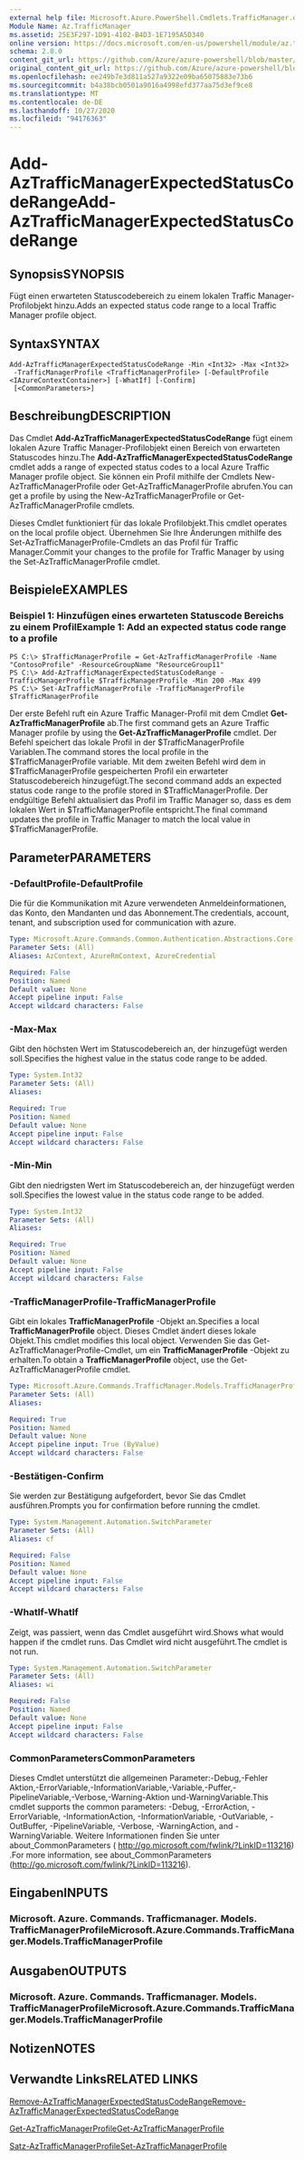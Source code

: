 ```yaml
---
external help file: Microsoft.Azure.PowerShell.Cmdlets.TrafficManager.dll-Help.xml
Module Name: Az.TrafficManager
ms.assetid: 25E3F297-1D91-4102-B4D3-1E7195A5D340
online version: https://docs.microsoft.com/en-us/powershell/module/az.trafficmanager/add-aztrafficmanagerexpectedstatuscoderange
schema: 2.0.0
content_git_url: https://github.com/Azure/azure-powershell/blob/master/src/TrafficManager/TrafficManager/help/Add-AzTrafficManagerExpectedStatusCodeRange.md
original_content_git_url: https://github.com/Azure/azure-powershell/blob/master/src/TrafficManager/TrafficManager/help/Add-AzTrafficManagerExpectedStatusCodeRange.md
ms.openlocfilehash: ee249b7e3d811a527a9322e09ba65075883e73b6
ms.sourcegitcommit: b4a38bcb0501a9016a4998efd377aa75d3ef9ce8
ms.translationtype: MT
ms.contentlocale: de-DE
ms.lasthandoff: 10/27/2020
ms.locfileid: "94176363"
---
```

# <span data-ttu-id="ab1b4-101">Add-AzTrafficManagerExpectedStatusCodeRange</span><span class="sxs-lookup"><span data-stu-id="ab1b4-101">Add-AzTrafficManagerExpectedStatusCodeRange</span></span>

## <span data-ttu-id="ab1b4-102">Synopsis</span><span class="sxs-lookup"><span data-stu-id="ab1b4-102">SYNOPSIS</span></span>
<span data-ttu-id="ab1b4-103">Fügt einen erwarteten Statuscodebereich zu einem lokalen Traffic Manager-Profilobjekt hinzu.</span><span class="sxs-lookup"><span data-stu-id="ab1b4-103">Adds an expected status code range to a local Traffic Manager profile object.</span></span>

## <span data-ttu-id="ab1b4-104">Syntax</span><span class="sxs-lookup"><span data-stu-id="ab1b4-104">SYNTAX</span></span>

```
Add-AzTrafficManagerExpectedStatusCodeRange -Min <Int32> -Max <Int32>
 -TrafficManagerProfile <TrafficManagerProfile> [-DefaultProfile <IAzureContextContainer>] [-WhatIf] [-Confirm]
 [<CommonParameters>]
```

## <span data-ttu-id="ab1b4-105">Beschreibung</span><span class="sxs-lookup"><span data-stu-id="ab1b4-105">DESCRIPTION</span></span>
<span data-ttu-id="ab1b4-106">Das Cmdlet **Add-AzTrafficManagerExpectedStatusCodeRange** fügt einem lokalen Azure Traffic Manager-Profilobjekt einen Bereich von erwarteten Statuscodes hinzu.</span><span class="sxs-lookup"><span data-stu-id="ab1b4-106">The **Add-AzTrafficManagerExpectedStatusCodeRange** cmdlet adds a range of expected status codes to a local Azure Traffic Manager profile object.</span></span>
<span data-ttu-id="ab1b4-107">Sie können ein Profil mithilfe der Cmdlets New-AzTrafficManagerProfile oder Get-AzTrafficManagerProfile abrufen.</span><span class="sxs-lookup"><span data-stu-id="ab1b4-107">You can get a profile by using the New-AzTrafficManagerProfile or Get-AzTrafficManagerProfile cmdlets.</span></span>

<span data-ttu-id="ab1b4-108">Dieses Cmdlet funktioniert für das lokale Profilobjekt.</span><span class="sxs-lookup"><span data-stu-id="ab1b4-108">This cmdlet operates on the local profile object.</span></span>
<span data-ttu-id="ab1b4-109">Übernehmen Sie Ihre Änderungen mithilfe des Set-AzTrafficManagerProfile-Cmdlets an das Profil für Traffic Manager.</span><span class="sxs-lookup"><span data-stu-id="ab1b4-109">Commit your changes to the profile for Traffic Manager by using the Set-AzTrafficManagerProfile cmdlet.</span></span>

## <span data-ttu-id="ab1b4-110">Beispiele</span><span class="sxs-lookup"><span data-stu-id="ab1b4-110">EXAMPLES</span></span>

### <span data-ttu-id="ab1b4-111">Beispiel 1: Hinzufügen eines erwarteten Statuscode Bereichs zu einem Profil</span><span class="sxs-lookup"><span data-stu-id="ab1b4-111">Example 1: Add an expected status code range to a profile</span></span>
```
PS C:\> $TrafficManagerProfile = Get-AzTrafficManagerProfile -Name "ContosoProfile" -ResourceGroupName "ResourceGroup11"
PS C:\> Add-AzTrafficManagerExpectedStatusCodeRange -TrafficManagerProfile $TrafficManagerProfile -Min 200 -Max 499
PS C:\> Set-AzTrafficManagerProfile -TrafficManagerProfile $TrafficManagerProfile
```

<span data-ttu-id="ab1b4-112">Der erste Befehl ruft ein Azure Traffic Manager-Profil mit dem Cmdlet **Get-AzTrafficManagerProfile** ab.</span><span class="sxs-lookup"><span data-stu-id="ab1b4-112">The first command gets an Azure Traffic Manager profile by using the **Get-AzTrafficManagerProfile** cmdlet.</span></span>
<span data-ttu-id="ab1b4-113">Der Befehl speichert das lokale Profil in der $TrafficManagerProfile Variablen.</span><span class="sxs-lookup"><span data-stu-id="ab1b4-113">The command stores the local profile in the $TrafficManagerProfile variable.</span></span>
<span data-ttu-id="ab1b4-114">Mit dem zweiten Befehl wird dem in $TrafficManagerProfile gespeicherten Profil ein erwarteter Statuscodebereich hinzugefügt.</span><span class="sxs-lookup"><span data-stu-id="ab1b4-114">The second command adds an expected status code range to the profile stored in $TrafficManagerProfile.</span></span>
<span data-ttu-id="ab1b4-115">Der endgültige Befehl aktualisiert das Profil im Traffic Manager so, dass es dem lokalen Wert in $TrafficManagerProfile entspricht.</span><span class="sxs-lookup"><span data-stu-id="ab1b4-115">The final command updates the profile in Traffic Manager to match the local value in $TrafficManagerProfile.</span></span>

## <span data-ttu-id="ab1b4-116">Parameter</span><span class="sxs-lookup"><span data-stu-id="ab1b4-116">PARAMETERS</span></span>

### <span data-ttu-id="ab1b4-117">-DefaultProfile</span><span class="sxs-lookup"><span data-stu-id="ab1b4-117">-DefaultProfile</span></span>
<span data-ttu-id="ab1b4-118">Die für die Kommunikation mit Azure verwendeten Anmeldeinformationen, das Konto, den Mandanten und das Abonnement.</span><span class="sxs-lookup"><span data-stu-id="ab1b4-118">The credentials, account, tenant, and subscription used for communication with azure.</span></span>

```yaml
Type: Microsoft.Azure.Commands.Common.Authentication.Abstractions.Core.IAzureContextContainer
Parameter Sets: (All)
Aliases: AzContext, AzureRmContext, AzureCredential

Required: False
Position: Named
Default value: None
Accept pipeline input: False
Accept wildcard characters: False
```

### <span data-ttu-id="ab1b4-119">-Max</span><span class="sxs-lookup"><span data-stu-id="ab1b4-119">-Max</span></span>
<span data-ttu-id="ab1b4-120">Gibt den höchsten Wert im Statuscodebereich an, der hinzugefügt werden soll.</span><span class="sxs-lookup"><span data-stu-id="ab1b4-120">Specifies the highest value in the status code range to be added.</span></span>

```yaml
Type: System.Int32
Parameter Sets: (All)
Aliases:

Required: True
Position: Named
Default value: None
Accept pipeline input: False
Accept wildcard characters: False
```

### <span data-ttu-id="ab1b4-121">-Min</span><span class="sxs-lookup"><span data-stu-id="ab1b4-121">-Min</span></span>
<span data-ttu-id="ab1b4-122">Gibt den niedrigsten Wert im Statuscodebereich an, der hinzugefügt werden soll.</span><span class="sxs-lookup"><span data-stu-id="ab1b4-122">Specifies the lowest value in the status code range to be added.</span></span>

```yaml
Type: System.Int32
Parameter Sets: (All)
Aliases:

Required: True
Position: Named
Default value: None
Accept pipeline input: False
Accept wildcard characters: False
```

### <span data-ttu-id="ab1b4-123">-TrafficManagerProfile</span><span class="sxs-lookup"><span data-stu-id="ab1b4-123">-TrafficManagerProfile</span></span>
<span data-ttu-id="ab1b4-124">Gibt ein lokales **TrafficManagerProfile** -Objekt an.</span><span class="sxs-lookup"><span data-stu-id="ab1b4-124">Specifies a local **TrafficManagerProfile** object.</span></span>
<span data-ttu-id="ab1b4-125">Dieses Cmdlet ändert dieses lokale Objekt.</span><span class="sxs-lookup"><span data-stu-id="ab1b4-125">This cmdlet modifies this local object.</span></span>
<span data-ttu-id="ab1b4-126">Verwenden Sie das Get-AzTrafficManagerProfile-Cmdlet, um ein **TrafficManagerProfile** -Objekt zu erhalten.</span><span class="sxs-lookup"><span data-stu-id="ab1b4-126">To obtain a **TrafficManagerProfile** object, use the Get-AzTrafficManagerProfile cmdlet.</span></span>

```yaml
Type: Microsoft.Azure.Commands.TrafficManager.Models.TrafficManagerProfile
Parameter Sets: (All)
Aliases:

Required: True
Position: Named
Default value: None
Accept pipeline input: True (ByValue)
Accept wildcard characters: False
```

### <span data-ttu-id="ab1b4-127">-Bestätigen</span><span class="sxs-lookup"><span data-stu-id="ab1b4-127">-Confirm</span></span>
<span data-ttu-id="ab1b4-128">Sie werden zur Bestätigung aufgefordert, bevor Sie das Cmdlet ausführen.</span><span class="sxs-lookup"><span data-stu-id="ab1b4-128">Prompts you for confirmation before running the cmdlet.</span></span>

```yaml
Type: System.Management.Automation.SwitchParameter
Parameter Sets: (All)
Aliases: cf

Required: False
Position: Named
Default value: None
Accept pipeline input: False
Accept wildcard characters: False
```

### <span data-ttu-id="ab1b4-129">-WhatIf</span><span class="sxs-lookup"><span data-stu-id="ab1b4-129">-WhatIf</span></span>
<span data-ttu-id="ab1b4-130">Zeigt, was passiert, wenn das Cmdlet ausgeführt wird.</span><span class="sxs-lookup"><span data-stu-id="ab1b4-130">Shows what would happen if the cmdlet runs.</span></span> <span data-ttu-id="ab1b4-131">Das Cmdlet wird nicht ausgeführt.</span><span class="sxs-lookup"><span data-stu-id="ab1b4-131">The cmdlet is not run.</span></span>

```yaml
Type: System.Management.Automation.SwitchParameter
Parameter Sets: (All)
Aliases: wi

Required: False
Position: Named
Default value: None
Accept pipeline input: False
Accept wildcard characters: False
```

### <span data-ttu-id="ab1b4-132">CommonParameters</span><span class="sxs-lookup"><span data-stu-id="ab1b4-132">CommonParameters</span></span>
<span data-ttu-id="ab1b4-133">Dieses Cmdlet unterstützt die allgemeinen Parameter:-Debug,-Fehler Aktion,-ErrorVariable,-InformationVariable,-Variable,-Puffer,-PipelineVariable,-Verbose,-Warning-Aktion und-WarningVariable.</span><span class="sxs-lookup"><span data-stu-id="ab1b4-133">This cmdlet supports the common parameters: -Debug, -ErrorAction, -ErrorVariable, -InformationAction, -InformationVariable, -OutVariable, -OutBuffer, -PipelineVariable, -Verbose, -WarningAction, and -WarningVariable.</span></span> <span data-ttu-id="ab1b4-134">Weitere Informationen finden Sie unter about_CommonParameters ( http://go.microsoft.com/fwlink/?LinkID=113216) .</span><span class="sxs-lookup"><span data-stu-id="ab1b4-134">For more information, see about_CommonParameters (http://go.microsoft.com/fwlink/?LinkID=113216).</span></span>

## <span data-ttu-id="ab1b4-135">Eingaben</span><span class="sxs-lookup"><span data-stu-id="ab1b4-135">INPUTS</span></span>

### <span data-ttu-id="ab1b4-136">Microsoft. Azure. Commands. Trafficmanager. Models. TrafficManagerProfile</span><span class="sxs-lookup"><span data-stu-id="ab1b4-136">Microsoft.Azure.Commands.TrafficManager.Models.TrafficManagerProfile</span></span>

## <span data-ttu-id="ab1b4-137">Ausgaben</span><span class="sxs-lookup"><span data-stu-id="ab1b4-137">OUTPUTS</span></span>

### <span data-ttu-id="ab1b4-138">Microsoft. Azure. Commands. Trafficmanager. Models. TrafficManagerProfile</span><span class="sxs-lookup"><span data-stu-id="ab1b4-138">Microsoft.Azure.Commands.TrafficManager.Models.TrafficManagerProfile</span></span>

## <span data-ttu-id="ab1b4-139">Notizen</span><span class="sxs-lookup"><span data-stu-id="ab1b4-139">NOTES</span></span>

## <span data-ttu-id="ab1b4-140">Verwandte Links</span><span class="sxs-lookup"><span data-stu-id="ab1b4-140">RELATED LINKS</span></span>

[<span data-ttu-id="ab1b4-141">Remove-AzTrafficManagerExpectedStatusCodeRange</span><span class="sxs-lookup"><span data-stu-id="ab1b4-141">Remove-AzTrafficManagerExpectedStatusCodeRange</span></span>](./Remove-AzTrafficManagerExpectedStatusCodeRange.md)

[<span data-ttu-id="ab1b4-142">Get-AzTrafficManagerProfile</span><span class="sxs-lookup"><span data-stu-id="ab1b4-142">Get-AzTrafficManagerProfile</span></span>](./Get-AzTrafficManagerProfile.md)

[<span data-ttu-id="ab1b4-143">Satz-AzTrafficManagerProfile</span><span class="sxs-lookup"><span data-stu-id="ab1b4-143">Set-AzTrafficManagerProfile</span></span>](./Set-AzTrafficManagerProfile.md)
